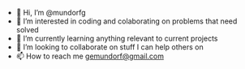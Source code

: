 - 👋 Hi, I’m @mundorfg
- 👀 I’m interested in coding and colaborating on problems that need solved
- 🌱 I’m currently learning anything relevant to current projects
- 💞️ I’m looking to collaborate on stuff I can help others on
- 📫 How to reach me gemundorf@gmail.com

<!---
mundorfg/mundorfg is a ✨ special ✨ repository because its `README.md` (this file) appears on your GitHub profile.
You can click the Preview link to take a look at your changes.
--->
